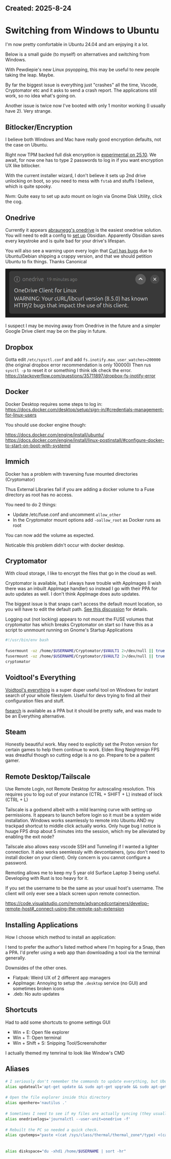 Created: 2025-8-24
---

# Switching from Windows to Ubuntu

I'm now pretty comfortable in Ubuntu 24.04 and am enjoying it a lot.

Below is a small guide (to myself) on alternatives and switching from Windows.

With Pewdiepie's new Linux psyopping, this may be useful to new people taking the leap. Maybe.

By far the biggest issue is everything just "crashes" all the time, Vscode, Cryptomator etc and it asks to send a crash report. The applications still work, so no idea what's going on.

Another issue is twice now I've booted with only 1 monitor working (I usually have 2). Very strange.

## Bitlocker/Encryption

I believe both Windows and Mac have really good encryption defaults, not the case on Ubuntu.

Right now TPM backed full disk encryption is [experimental on 25.10](https://discourse.ubuntu.com/t/ubuntu-desktop-25-10-the-questing-quokka-roadmap/61159). We await, for now one has to type 2 passwords to log in if you want encryption UX like bitlocker.

With the current installer wizard, I don't believe it sets up 2nd drive unlocking on boot, so you need to mess with `fstab` and stuffs I believe, which is quite spooky.

Nvm: Quite easy to set up auto mount on login via Gnome Disk Utility, click the cog.

## Onedrive

Currently it appears [abraunegg's onedrive](https://github.com/abraunegg/onedrive) is the easiest onedrive solution. You will need to edit a config to [set up](https://github.com/abraunegg/onedrive/blob/b4179d1f27ea8a3800f003b12fe3a8c6a89e7a80/docs/usage.md#compatibility-with-obsidian) Obsidian. Apparently Obsidian saves every keystroke and is quite bad for your drive's lifespan. 

You will also see a warning upon every login that [Curl has bugs](https://github.com/abraunegg/onedrive/discussions/2997) due to Ubuntu/Debian shipping a crappy version, and that we should petition Ubuntu to fix things. Thanks Canonical

![OneDrive Warning that Curl is out of date](onedrivewarning.png)

I suspect I may be moving away from Onedrive in the future and a simpler Google Drive client may be on the play in future.

## Dropbox

Gotta edit `/etc/sysctl.conf` and add `fs.inotify.max_user_watches=200000` (the original dropbox error recommendation is only 100000)
Then rus `sysctl -p` to reset it or something I think idk check the error.
https://stackoverflow.com/questions/35711897/dropbox-fs-inotify-error

## Docker

Docker Desktop requires some steps to log in:
https://docs.docker.com/desktop/setup/sign-in/#credentials-management-for-linux-users

You should use docker engine though:

https://docs.docker.com/engine/install/ubuntu/
https://docs.docker.com/engine/install/linux-postinstall/#configure-docker-to-start-on-boot-with-systemd

## Immich

Docker has a problem with traversing fuse mounted directories (Cryptomator)

Thus External Libraries fail if you are adding a docker volume to a Fuse directory as root has no access.

You need to do 2 things:
- Update /etc/fuse.conf and uncomment `allow_other`
- In the Cryptomator mount options add `-oallow_root` as Docker runs as root

You can now add the volume as expected.

Noticable this problem didn't occur with docker desktop.

## Cryptomator

With cloud storage, I like to encrypt the files that go in the cloud as well.

Cryptomator is available, but I always have trouble with AppImages (I wish there was an inbuilt AppImage handler) so instead I go with their PPA for auto updates as well. I don't think AppImage does auto updates.

The biggest issue is that snaps can't access the default mount location, so you will have to edit the default path. [See this discussion](https://github.com/cryptomator/cryptomator/discussions/3922) for details.

Logging out (not locking) appears to not mount the FUSE volumes that cryptomator has which breaks Cryptomator on start so I have this as a script to unnmount running on Gnome's Startup Applications

```bash
#!/usr/bin/env bash

fusermount -uz /home/$USERNAME/Cryptomator/$VAULT1 2>/dev/null || true
fusermount -uz /home/$USERNAME/Cryptomator/$VAULT2 2>/dev/null || true
cryptomator
```

## Voidtool's Everything

[Voidtool's everything](https://www.voidtools.com/) is a super duper useful tool on Windows for instant search of your whole filestylem. Useful for devs trying to find all their configuration files and stuff.

[fsearch](https://github.com/cboxdoerfer/fsearch) is available as a PPA but it should be pretty safe, and was made to be an Everything alternative.

## Steam

Honestly beautiful work. May need to explicitly set the Proton version for certain games to help them continue to work. Elden Ring Neightreign FPS was dreadful though so cutting edge is a no go. Prepare to be a paitent gamer.

## Remote Desktop/Tailscale

Use Remote Login, not Remote Desktop for autoscaling resolution. This requires you to log out of your instance (CTRL + SHIFT + L) instead of lock (CTRL + L)

Tailscale is a godsend albeit with a mild learning curve with setting up permissions. It appears to launch before login so it must be a system wide installation. Windows works seamlessly to remote into Ubuntu AND my trackpad shortcut to middle click actually works. Only huge bug I notice is huuge FPS drop about 5 minutes into the session, which my be alleviated by enabling the exit node?

Tailscale also allows easy vscode SSH and Tunneling if I wanted a lighter connection. It also works seemlessly with devcontainers, (you don't need to install docker on your client). Only concern is you cannot configure a password.

Remoting allows me to keep my 5 year old Surface Laptop 3 being useful. Developing with Rust is too heavy for it. 

If you set the username to be the same as your usual host's username. The client will only ever see a black screen upon remote connection.

https://code.visualstudio.com/remote/advancedcontainers/develop-remote-host#_connect-using-the-remote-ssh-extension

## Installing Applications

How I choose which method to install an application:

I tend to prefer the author's listed method where I'm hoping for a Snap, then a PPA. I'd prefer using a web app than downloading a tool via the terminal generally.

Downsides of the other ones.
- Flatpak: Weird UX of 2 different app managers
- AppImage: Annoying to setup the `.desktop` service (no GUI) and sometimes broken icons
- .deb: No auto updates

## Shortcuts

Had to add some shortcuts to gnome settings GUI

- Win + E: Open file explorer
- Win + T: Open terminal
- Win + Shift + S: Snipping Tool/Screenshotter

I actually themed my temrinal to look like Window's CMD

## Aliases

```bash
# I seriously don't remember the commands to update everything, but Ubuntu does this regularly by itself so this is uneeded
alias updateall='apt-get update && sudo apt-get upgrade && sudo apt-get dist-upgrade'

# Open the file explorer inside this directory
alias openhere='nautilus .'

# Sometimes I need to see if my files are actually syncing (they usually are)
alias onedrivelogs='journalctl --user-unit=onedrive -f'

# Rebuilt the PC so needed a quick check.
alias cputemps="paste <(cat /sys/class/thermal/thermal_zone*/type) <(cat /sys/class/thermal/thermal_zone*/temp) | column -s $'\t' -t | sed 's/\(.\)..$/.\1°C/'"


alias diskspace="du -xhd1 /home/$USERNAME | sort -hr"
```



